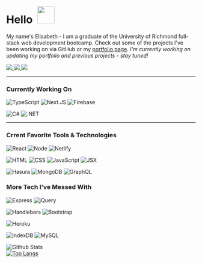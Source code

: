 # Hello&nbsp;&nbsp;<img src="https://raw.githubusercontent.com/MartinHeinz/MartinHeinz/master/wave.gif" width="45px"> 

My name's Elisabeth - I am a graduate of the University of Richmond full-stack web development bootcamp. Check out some of the projects I've been working on via GitHub or my [portfolio page](https://eaclumpkens.netlify.app/). <em>I'm currently working on updating my portfolio and previous projects - stay tuned!</em>

<a href="mailto:eaclumpkens@gmail.com">
  <img src="https://img.shields.io/badge/Gmail-EA4538?style=for-the-badge&logo=gmail&logoColor=white" />
 </a>
<a href="https://www.linkedin.com/in/eaclumpkens">
  <img src="https://img.shields.io/badge/LinkedIn-0B66C3?style=for-the-badge&logo=linkedin&logoColor=white" />
 </a>
<a href/>
<a href="https://eaclumpkens.netlify.app/">
  <img src="https://img.shields.io/badge/Portfolio-90BE6D?style=for-the-badge&logo=netlify&logoColor=white" />
 </a>
<a href/>

----
<a name="learning"></a>

### Currently Working On

![TypeScript](https://img.shields.io/static/v1?label=code&message=TypeScript&color=c77dff&logo=typescript)
![Next.JS](https://img.shields.io/static/v1?label=framework&message=Next.JS&color=c77dff&logo=next.js)
![Firebase](https://img.shields.io/static/v1?label=platform&message=Firebase&color=c77dff&logo=firebase)

![C#](https://img.shields.io/static/v1?label=code&message=CSharp&color=c77dff&logo=csharp)
![.NET](https://img.shields.io/static/v1?label=framework&message=.Net&color=c77dff&logo=.net)

----

<a name="tech-lang"></a>

### Crrent Favorite Tools & Technologies
![React](https://img.shields.io/static/v1?label=stack&message=React&color=ce7e00&logo=react)
![Node](https://img.shields.io/static/v1?label=stack&message=Node.JS&color=ce7e00&logo=node.js)
![Netlify](https://img.shields.io/static/v1?label=stack&message=Netlify&color=ce7e00&logo=netlify)

![HTML](https://img.shields.io/static/v1?label=code&message=HTML&color=4cba5a&logo=html5)
![CSS](https://img.shields.io/static/v1?label=code&message=CSS&color=4cba5a&logo=css3)
![JavaScript](https://img.shields.io/static/v1?label=code&message=Javascript&color=ce7e00&logo=javascript)
![JSX](https://img.shields.io/static/v1?label=code&message=JSX&color=4cba5a&logo=javascript)

![Hasura](https://img.shields.io/static/v1?label=engine&message=Hasura&color=ce7e00&logo=hasura)
![MongoDB](https://img.shields.io/static/v1?label=database&message=MongoDB&color=4cba5a&logo=mongodb)
![GraphQL](https://img.shields.io/static/v1?label=database&message=GraphQL&color=ce7e00&logo=GraphQL)

### More Tech I've Messed With
![Express](https://img.shields.io/static/v1?label=stack&message=Express&color=4cba5a&logo=express)
![jQuery](https://img.shields.io/static/v1?label=code&message=jQuery&color=4cba5a&logo=jquery)

![Handlebars](https://img.shields.io/static/v1?label=library&message=Handlebars&color=4cba5a&logo=handlebars)
![Bootstrap](https://img.shields.io/static/v1?label=library&message=Bootstrap&color=4cba5a&logo=bootstrap)

![Heroku](https://img.shields.io/static/v1?label=stack&message=Heroku&color=4cba5a&logo=heroku)

![IndexDB](https://img.shields.io/static/v1?label=database&message=IndexDB&color=4cba5a&logo=indexdb)
![MySQL](https://img.shields.io/static/v1?label=database&message=mySQL&color=4cba5a&logo=mysql)

<a name="git-stats"></a>

![Github Stats](https://github-readme-stats.vercel.app/api?username=eaclumpkens&show_icons=true&theme=merko&custom_title=Git&nbsp;Stats)<br>
[![Top Langs](https://github-readme-stats.vercel.app/api/top-langs/?username=eaclumpkens&card_width=495&layout=compact&theme=merko&langs_count=10&custom_title=Language&nbsp;Stats)](https://github.com/anuraghazra/github-readme-stats)

<!-- ![Profile Views](https://komarev.com/ghpvc/?username=eaclumpkens&color=yellow&style=flat&label=views) -->
